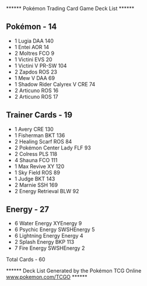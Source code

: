 ****** Pokémon Trading Card Game Deck List ******

## Pokémon - 14

* 1 Lugia DAA 140
* 1 Entei AOR 14
* 2 Moltres FCO 9
* 1 Victini EVS 20
* 1 Victini V PR-SW 104
* 2 Zapdos ROS 23
* 1 Mew V DAA 69
* 1 Shadow Rider Calyrex V CRE 74
* 2 Articuno ROS 16
* 2 Articuno ROS 17

## Trainer Cards - 19

* 1 Avery CRE 130
* 1 Fisherman BKT 136
* 2 Healing Scarf ROS 84
* 2 Pokémon Center Lady FLF 93
* 2 Colress PLS 118
* 4 Shauna FCO 111
* 1 Max Revive XY 120
* 1 Sky Field ROS 89
* 1 Judge BKT 143
* 2 Marnie SSH 169
* 2 Energy Retrieval BLW 92

## Energy - 27

* 6 Water Energy XYEnergy 9
* 6 Psychic Energy SWSHEnergy 5
* 6 Lightning Energy Energy 4
* 2 Splash Energy BKP 113
* 7 Fire Energy SWSHEnergy 2

Total Cards - 60

****** Deck List Generated by the Pokémon TCG Online www.pokemon.com/TCGO ******